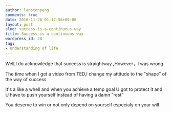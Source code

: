 ```yaml
---
author: lanstonpeng
comments: true
date: 2010-11-26 01:17:56+00:00
layout: post
slug: success-is-a-continuous-way
title: Success is a continuous way
wordpress_id: 28
tag:
- Understanding of life
---
```


Well,I do acknowledge that suceess is straightway ,However，I was wrong

The time when I get a video from TED,I change my attitude to the "shape" of the way of success

It's a like a whell and when you achieve a temp goal U got to protect it and U have to push yourself instead of having a damn "rest"

You deserve to win or not only depend on yourself especialy on your will
